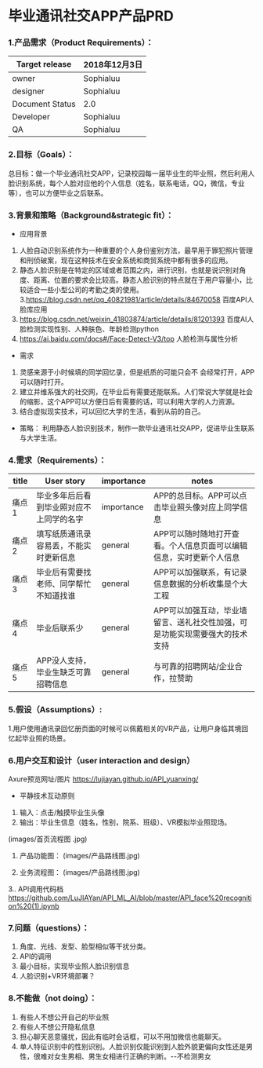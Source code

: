 #  毕业通讯社交APP产品PRD

### 1.产品需求（Product Requirements）：
Target release | 2018年12月3日
---|---
owner | Sophialuu
designer | Sophialuu
Document Status|2.0
Developer| Sophialuu
QA| Sophialuu

### 2.目标（Goals）：

总目标：做一个毕业通讯社交APP，记录校园每一届毕业生的毕业照，然后利用人脸识别系统，每个人脸对应他的个人信息（姓名，联系电话，QQ，微信，专业等），也可以方便毕业之后联系。
 

### 3.背景和策略（Background&strategic fit）：
- 应用背景
1. 人脸自动识别系统作为一种重要的个人身份鉴别方法，最早用于罪犯照片管理和刑侦破案，现在这种技术在安全系统和商贸系统中都有很多的应用。
2. 静态人脸识别是在特定的区域或者范围之内，进行识别，也就是说识别对角度、距离、位置的要求会比较高。静态人脸识别的特点就在于用户容量小，比较适合一些小型公司的考勤之类的使用。
3.https://blog.csdn.net/qq_40821981/article/details/84670058 百度API人脸库应用
4. https://blog.csdn.net/weixin_41803874/article/details/81201393  百度AI人脸检测实现性别、人种肤色、年龄检测python
5. https://ai.baidu.com/docs#/Face-Detect-V3/top 人脸检测与属性分析

-  需求 
1. 灵感来源于小时候填的同学回忆录，但是纸质的可能只会不 会经常打开，APP可以随时打开。
2.  建立并维系强大的社交网，在毕业后有需要还能联系。人们常说大学就是社会的缩影，这个APP可以方便日后有需要的话，可以利用大学的人力资源。
3. 结合虚拟现实技术，可以回忆大学的生活，看到从前的自己。

- 策略：
利用静态人脸识别技术，制作一款毕业通讯社交APP，促进毕业生联系与大学生活。

### 4.需求（Requirements）：

title | User story |importance |notes |
--- |--- |--- |--- |
痛点1 | 毕业多年后后看到毕业照对应不上同学的名字|   importance |APP的总目标。APP可以点击毕业照头像对应上同学信息|
痛点2 | 填写纸质通讯录容易丢，不能实时更新信息|  general |APP可以随时随地打开查看。个人信息页面可以编辑信息，实时更新个人信息|
痛点3 | 毕业后有需要找老师、同学帮忙不知道找谁| general |APP可以加强联系，有记录信息数据的分析收集是个大工程|
痛点4 | 毕业后联系少| general |APP可以加强互动，毕业墙留言、送礼社交性加强，可是功能实现需要强大的技术支持|
痛点5 | APP没人支持，毕业生缺乏可靠招聘信息|general|  与可靠的招聘网站/企业合作，拉赞助|

### 5.假设（Assumptions）:
1.用户使用通讯录回忆册页面的时候可以佩戴相关的VR产品，让用户身临其境回忆起毕业照的场景。

### 6.用户交互和设计（user interaction and design）

Axure预览网址/图片
 https://lujiayan.github.io/API_yuanxing/
- 平静技术互动原则
1.  输入：点击/触摸毕业生头像
2.  输出：毕业生信息（姓名，性别，院系、班级）、VR模拟毕业照现场。

(images/首页流程图 .jpg)
1. 产品功能图：
(images/产品路线图.jpg)

2. 业务流程图：
(images/产品路线图.jpg)


3.. API调用代码档
 https://github.com/LuJIAYan/API_ML_AI/blob/master/API_face%20recognition%20(1).ipynb
 
### 7.问题（questions）：

 1. 角度、光线、发型、脸型相似等干扰分类。
 2. API的调用
 3. 最小目标，实现毕业照人脸识别信息
 4. 人脸识别+VR环境部署？

### 8.不能做（not doing）：

 1. 有些人不想公开自己的毕业照
 2. 有些人不想公开隐私信息
 3. 担心聊天恶意骚扰，因此有临时会话框，可以不用加微信也能聊天。
 4. 单人特征识别中的性别识别。人脸识别仅能识别到人脸外貌更偏向女性还是男性，很难对女生男相、男生女相进行正确的判断。--不检测男女










